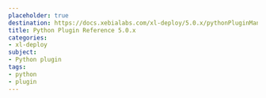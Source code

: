 ```yaml
---
placeholder: true
destination: https://docs.xebialabs.com/xl-deploy/5.0.x/pythonPluginManual.html
title: Python Plugin Reference 5.0.x
categories: 
- xl-deploy
subject:
- Python plugin
tags:
- python
- plugin
---
```


